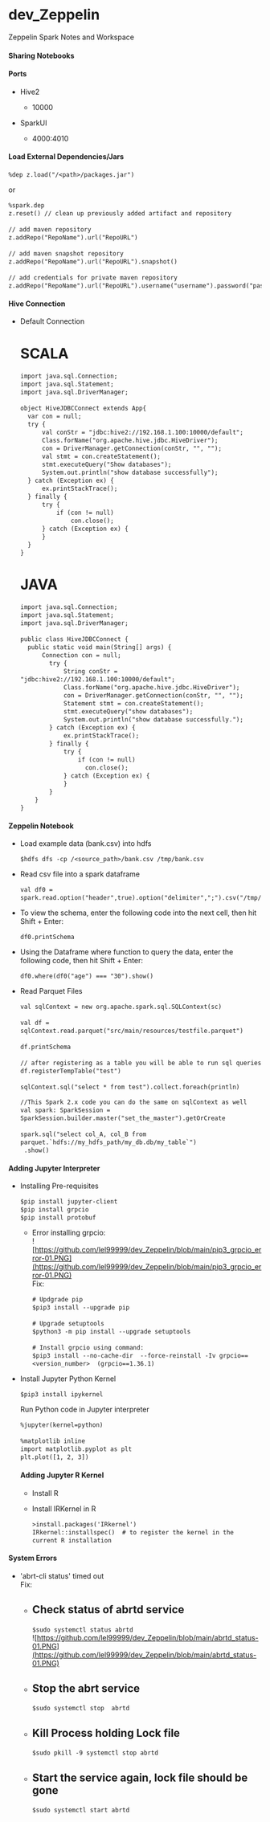 # dev_Zeppelin
Zeppelin Spark Notes and Workspace

#### Sharing Notebooks

#### Ports
- Hive2
  - 10000
  
- SparkUI
  - 4000:4010

#### Load External Dependencies/Jars
```
%dep z.load("/<path>/packages.jar")
```

or

```
%spark.dep
z.reset() // clean up previously added artifact and repository

// add maven repository
z.addRepo("RepoName").url("RepoURL")

// add maven snapshot repository
z.addRepo("RepoName").url("RepoURL").snapshot()

// add credentials for private maven repository
z.addRepo("RepoName").url("RepoURL").username("username").password("password")
```

#### Hive Connection
- Default Connection 
  # SCALA <br/>
  ```
  import java.sql.Connection;
  import java.sql.Statement;
  import java.sql.DriverManager;

  object HiveJDBCConnect extends App{
  	var con = null;
	try {
		val conStr = "jdbc:hive2://192.168.1.100:10000/default";
		Class.forName("org.apache.hive.jdbc.HiveDriver");
		con = DriverManager.getConnection(conStr, "", "");
		val stmt = con.createStatement();
		stmt.executeQuery("Show databases");
		System.out.println("show database successfully");
	} catch (Exception ex) {
		ex.printStackTrace();
	} finally {
		try {
			if (con != null)
				con.close();
		} catch (Exception ex) {
		}
	}
  }

  ```
  
  # JAVA <br/>
  ```
  import java.sql.Connection;
  import java.sql.Statement;
  import java.sql.DriverManager;

  public class HiveJDBCConnect {
	public static void main(String[] args) {
		Connection con = null;
		  try {
			  String conStr = "jdbc:hive2://192.168.1.100:10000/default";
			  Class.forName("org.apache.hive.jdbc.HiveDriver");
			  con = DriverManager.getConnection(conStr, "", "");
			  Statement stmt = con.createStatement();
			  stmt.executeQuery("show databases");
			  System.out.println("show database successfully.");
		  } catch (Exception ex) {
			  ex.printStackTrace();
		  } finally {
			  try {
				  if (con != null)
				  	con.close();
			  } catch (Exception ex) {
			  }
		  }
	  }
  }

  ```

#### Zeppelin Notebook
- Load example data (bank.csv) into hdfs
  ```
  $hdfs dfs -cp /<source_path>/bank.csv /tmp/bank.csv
  ```
- Read csv file into a spark dataframe
  ```
  val df0 = spark.read.option("header",true).option("delimiter",";").csv("/tmp/bank.csv")
  ```
  
- To view the schema, enter the following code into the next cell, then hit Shift + Enter:
  ```
  df0.printSchema
  ```
  
- Using the Dataframe where function to query the data, enter the following code, then hit Shift + Enter:
  ```
  df0.where(df0("age") === "30").show()
  ```

- Read Parquet Files
  ```
  val sqlContext = new org.apache.spark.sql.SQLContext(sc)

  val df = sqlContext.read.parquet("src/main/resources/testfile.parquet")

  df.printSchema

  // after registering as a table you will be able to run sql queries
  df.registerTempTable("test")

  sqlContext.sql("select * from test").collect.foreach(println)
  ```

  ```
  //This Spark 2.x code you can do the same on sqlContext as well
  val spark: SparkSession = SparkSession.builder.master("set_the_master").getOrCreate

  spark.sql("select col_A, col_B from parquet.`hdfs://my_hdfs_path/my_db.db/my_table`")
   .show()
  ```

#### Adding Jupyter Interpreter
- Installing Pre-requisites
  ```
  $pip install jupyter-client
  $pip install grpcio
  $pip install protobuf
  ```
  - Error installing grpcio: <br/>
    ![https://github.com/lel99999/dev_Zeppelin/blob/main/pip3_grpcio_error-01.PNG](https://github.com/lel99999/dev_Zeppelin/blob/main/pip3_grpcio_error-01.PNG) <br/>
    Fix: <br/>
    ```
    # Updgrade pip
    $pip3 install --upgrade pip
    
    # Upgrade setuptools
    $python3 -m pip install --upgrade setuptools
    
    # Install grpcio using command:
    $pip3 install --no-cache-dir  --force-reinstall -Iv grpcio==<version_number>  (grpcio==1.36.1)
    ```
  
  
- Install Jupyter Python Kernel
  ```
  $pip3 install ipykernel
  ```
  
  Run Python code in Jupyter interpreter <br/>
  ```
  %jupyter(kernel=python)

  %matplotlib inline
  import matplotlib.pyplot as plt
  plt.plot([1, 2, 3])  
  ```
  
  #### Adding Jupyter R Kernel
  - Install R
  
  - Install IRKernel in R
    ```
    >install.packages('IRkernel')
    IRkernel::installspec()  # to register the kernel in the current R installation
    ```
#### System Errors
- 'abrt-cli status' timed out <br/>
   Fix: <br/>
   - ## Check status of abrtd service
     `$sudo systemctl status abrtd` <br/>
     ![https://github.com/lel99999/dev_Zeppelin/blob/main/abrtd_status-01.PNG](https://github.com/lel99999/dev_Zeppelin/blob/main/abrtd_status-01.PNG) <br/>
     
   - ## Stop the abrt service
     `$sudo systemctl stop  abrtd` <br/>
   - ## Kill Process holding Lock file <br/>
     `$sudo pkill -9 systemctl stop abrtd` <br/>
   - ## Start the service again, lock file should be gone
     `$sudo systemctl start abrtd` <br/> 
   
   
